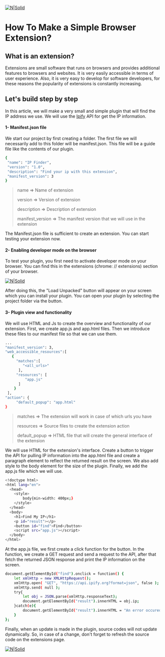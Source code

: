 [![N|Solid](http://yazilimhayati.com/medianova-tech.png)](https://www.medianova.com)


# How To Make a Simple Browser Extension?

## What is an extension?

Extensions are small software that runs on browsers and provides additional features to browsers and websites. It is very easily accessible in terms of user experience. Also, it is very easy to develop for software developers, for these reasons the popularity of extensions is constantly increasing. 

## Let's build step by step

In this article, we will make a very small and simple plugin that will find the IP address we use. We will use the
[Ipify][ipify] API for get the IP information.

#### 1- Manifest.json file

We start our project by first creating a folder. The first file we will necessarily add to this folder will be manifest.json. This file will be a guide file like the contents of our plugin. 

```sh
{
 "name": "IP Finder",
 "version": "1.0",
 "description": "Find your ip with this extension",
 "manifest_version": 3
}
```
> name => Name of extension
> 
> version => Version of extension
> 
> description => Description of extension 
> 
> manifest_version => The manifest version that we will use in the extension

The Manifest.json file is sufficient to create an extension. You can start testing your extension now. 
#### 2- Enabling developer mode on the browser

To test your plugin, you first need to activate developer mode on your browser. You can find this in the extensions (chrome: // extensions) section of your browser.

[![N|Solid](http://yazilimhayati.com/image-1.png)](https://www.medianova.com)

After doing this, the "Load Unpacked" button will appear on your screen which you can install your plugin. You can open your plugin by selecting the project folder via the button.


#### 3- Plugin view and functionality

We will use HTML and Js to create the overview and functionality of our extension. First, we create app.js and app.html files. Then we introduce these files to our manifest file so that we can use them.

```sh
...
"manifest_version": 3,
"web_accessible_resources":[
   {
     "matches":[
        "<all_urls>" 
      ],
     "resources": [ 
         "app.js"
      ]
    }
 ],
"action": {
     "default_popup": "app.html"
}

```
> matches => The extension will work in case of which urls you have
> 
> resources => Source files to create the extension action
> 
> default_popup => HTML file that will create the general interface of the extension 

We will use HTML for the extension's interface. Create a button to trigger the API for pulling IP information into the app.html file and create a paragraph element to reflect the returned result on the screen. We also add style to the body element for the size of the plugin. Finally, we add the app.js file which we will use.

```sh
<!doctype html>
<html lang="en">
  <head>
    <style>
        body{min-width: 400px;}
    </style>
  </head>
  <body>
    <h1>Find My IP</h1>
    <p id="result"></p>
    <button id="find">Find</button>
    <script src="app.js"></script>
  </body>
</html>

```

At the app.js file, we first create a click function for the button. In the function, we create a GET request and send a request to the API, after that fetch the returned JSON response and print the IP information on the screen.

```sh
document.getElementById("find").onclick = function() {
    let xmlHttp = new XMLHttpRequest();
    xmlHttp.open( "GET", "https://api.ipify.org?format=json", false );
    xmlHttp.send( null );
    try{
        let obj = JSON.parse(xmlHttp.responseText);
        document.getElementById("result").innerHTML = obj.ip;
    }catch(e){
        document.getElementById("result").innerHTML = "An error occured";
    }
};
```

Finally, when an update is made in the plugin, source codes will not update dynamically. So, in case of a change, don't forget to refresh the source code on the extensions page.

[![N|Solid](http://yazilimhayati.com/image-2.png)](https://www.medianova.com)



[//]: # (These are reference links used in the body of this note and get stripped out when the markdown processor does its job. There is no need to format nicely because it shouldn't be seen. Thanks SO - http://stackoverflow.com/questions/4823468/store-comments-in-markdown-syntax)

   [ipify]: <https://api.ipify.org/>
  
